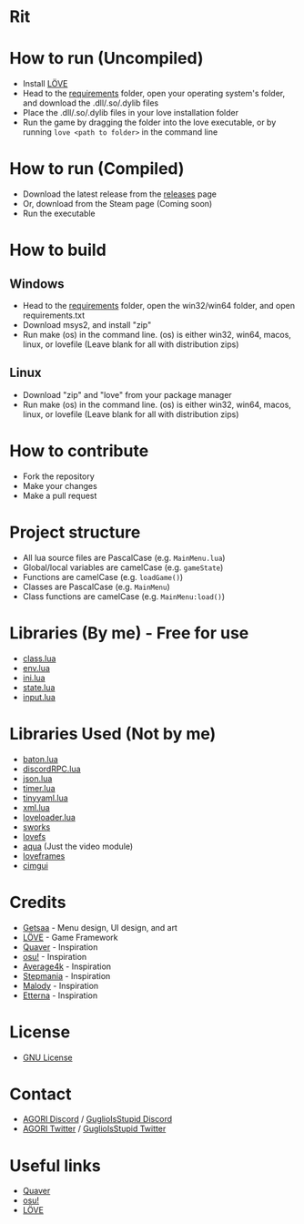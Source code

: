 # Rit

# How to run (Uncompiled)
- Install [LÖVE](https://love2d.org/)
- Head to the [requirements](/requirements/) folder, open your operating system's folder, and download the .dll/.so/.dylib files
- Place the .dll/.so/.dylib files in your love installation folder
- Run the game by dragging the folder into the love executable, or by running `love <path to folder>` in the command line

# How to run (Compiled)
- Download the latest release from the [releases](https://github.com/AGORI-Studios/rit/releases/latest) page
- Or, download from the Steam page (Coming soon)
- Run the executable

# How to build

## Windows
- Head to the [requirements](/requirements/) folder, open the win32/win64 folder, and open requirements.txt
- Download msys2, and install "zip"
- Run make (os) in the command line. (os) is either win32, win64, macos, linux, or lovefile (Leave blank for all with distribution zips)

## Linux
- Download "zip" and "love" from your package manager
- Run make (os) in the command line. (os) is either win32, win64, macos, linux, or lovefile (Leave blank for all with distribution zips)

# How to contribute
- Fork the repository
- Make your changes
- Make a pull request

# Project structure
- All lua source files are PascalCase (e.g. `MainMenu.lua`)
- Global/local variables are camelCase (e.g. `gameState`)
- Functions are camelCase (e.g. `loadGame()`)
- Classes are PascalCase (e.g. `MainMenu`)
- Class functions are camelCase (e.g. `MainMenu:load()`)

# Libraries (By me) - Free for use
- [class.lua](/src/lib/class.lua)
- [env.lua](/src/lib/env.lua)
- [ini.lua](/src/lib/ini.lua)
- [state.lua](/src/lib/state.lua)
- [input.lua](/src/lib/input.lua)

# Libraries Used (Not by me) 
- [baton.lua](/src/lib/baton.lua)
- [discordRPC.lua](/src/lib/discordRPC.lua)
- [json.lua](/src/lib/json.lua)
- [timer.lua](/src/lib/timer.lua)
- [tinyyaml.lua](/src/lib/tinyyaml.lua)
- [xml.lua](/src/lib/xml.lua)
- [loveloader.lua](/src/lib/loveloader.lua)
- [sworks](/src/lib/sworks/)
- [lovefs](/src/lib/lovefs/)
- [aqua](/src/lib/aqua) (Just the video module)
- [loveframes](/src/lib/loveframes)
- [cimgui](/src/lib/cimgui)

# Credits
- [Getsaa](https://twitter.com/GetsaaNG) - Menu design, UI design, and art
- [LÖVE](https://love2d.org/) - Game Framework
- [Quaver](https://store.steampowered.com/app/980610/Quaver/) - Inspiration
- [osu!](https://osu.ppy.sh/) - Inspiration
- [Average4k](https://twitter.com/Average4k) - Inspiration
- [Stepmania](https://www.stepmania.com/) - Inspiration
- [Malody](https://m.mugzone.net/) - Inspiration
- [Etterna](https://etternaonline.com/) - Inspiration

# License
- [GNU License](/LICENSE)

# Contact
- [AGORI Discord](https://discord.gg/8RrzKnNtKW) / [GuglioIsStupid Discord](https://discord.gg/ehY5gMMPW8)
- [AGORI Twitter](https://twitter.com/AGORIStudios) / [GuglioIsStupid Twitter](https://twitter.com/Saavvuu)

# Useful links
- [Quaver](https://quavergame.com/)
- [osu!](https://osu.ppy.sh/)
- [LÖVE](https://love2d.org/)
